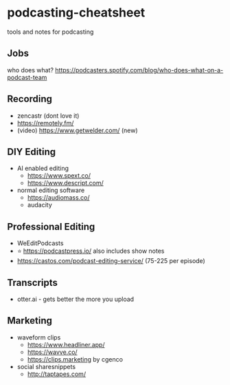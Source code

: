 # podcasting-cheatsheet

tools and notes for podcasting

## Jobs

who does what? https://podcasters.spotify.com/blog/who-does-what-on-a-podcast-team

## Recording

- zencastr (dont love it)
- https://remotely.fm/
- (video) https://www.getwelder.com/ (new)


## DIY Editing

- AI enabled editing
  - https://www.spext.co/
  - https://www.descript.com/
- normal editing software
	- https://audiomass.co/
	- audacity

## Professional Editing

- WeEditPodcasts
- :star: https://podcastpress.io/ also includes show notes
- https://castos.com/podcast-editing-service/ (75-225 per episode)

## Transcripts

- otter.ai - gets better the more you upload

## Marketing

- waveform clips
  - https://www.headliner.app/
  - https://wavve.co/
  - https://clips.marketing by cgenco
- social sharesnippets
  - http://taptapes.com/
